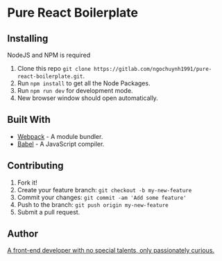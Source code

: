 # Pure React Boilerplate

## Installing

NodeJS and NPM is required

1. Clone this repo ``git clone https://gitlab.com/ngochuynh1991/pure-react-boilerplate.git``.
2. Run ``npm install`` to get all the Node Packages.
3. Run ``npm run dev`` for development mode.
4. New browser window should open automatically.

## Built With

* [Webpack](https://webpack.js.org/) - A module bundler.
* [Babel](https://babeljs.io/) - A JavaScript compiler.

## Contributing

1. Fork it!
2. Create your feature branch: `git checkout -b my-new-feature`
3. Commit your changes: `git commit -am 'Add some feature'`
4. Push to the branch: `git push origin my-new-feature`
5. Submit a pull request.

## Author
[A front-end developer with no special talents, only passionately curious.](https://gitlab.com/ngochuynh1991)
